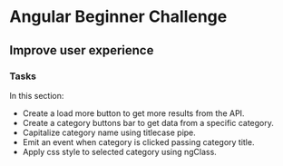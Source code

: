 # Angular Beginner Challenge

## Improve user experience

### Tasks

In this section:

- Create a load more button to get more results from the API.
- Create a category buttons bar to get data from a specific category.
- Capitalize category name using titlecase pipe.
- Emit an event when category is clicked passing category title.
- Apply css style to selected category using ngClass.
